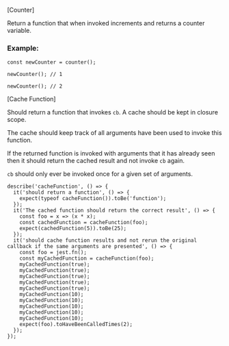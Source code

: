 [Counter]

Return a function that when invoked increments and returns a counter variable.

### Example:

    const newCounter = counter();
    
    newCounter(); // 1
    
    newCounter(); // 2

[Cache Function]

Should return a function that invokes `cb`. A cache should be kept in closure scope.

The cache should keep track of all arguments have been used to invoke this function.

If the returned function is invoked with arguments that it has already seen then it should return the cached result and not invoke `cb` again.

`cb` should only ever be invoked once for a given set of arguments.

    describe('cacheFunction', () => {
      it('should return a function', () => {
        expect(typeof cacheFunction()).toBe('function');
      });
      it('The cached function should return the correct result', () => {
        const foo = x => (x * x);
        const cachedFunction = cacheFunction(foo);
        expect(cachedFunction(5)).toBe(25);
      });
      it('should cache function results and not rerun the original callback if the same arguments are presented', () => {
        const foo = jest.fn();
        const myCachedFunction = cacheFunction(foo);
        myCachedFunction(true);
        myCachedFunction(true);
        myCachedFunction(true);
        myCachedFunction(true);
        myCachedFunction(true);
        myCachedFunction(10);
        myCachedFunction(10);
        myCachedFunction(10);
        myCachedFunction(10);
        myCachedFunction(10);
        expect(foo).toHaveBeenCalledTimes(2);
      });
    });